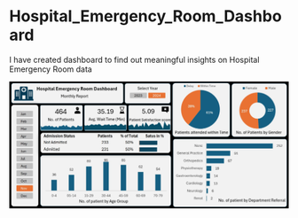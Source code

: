 # Hospital_Emergency_Room_Dashboard
I have created dashboard to find out meaningful insights on Hospital Emergency Room data
<br>

<img src="https://github.com/DattatriBachare/Data_Analytics_Projects/blob/main/Excel/Hospital_Emergency_Room_Dashboard-main/Hospital%20Dashboard%20Final%20.jpg" alt="Image Description" width="600">
<br><br>


